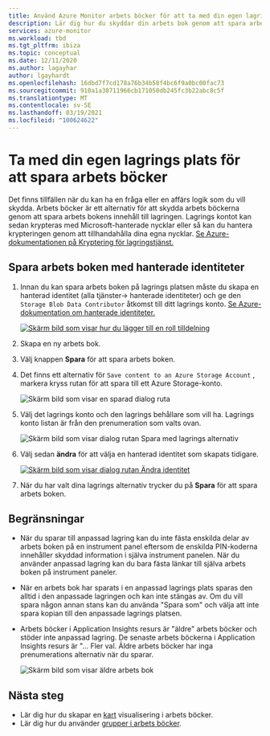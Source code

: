 ```yaml
---
title: Använd Azure Monitor arbets böcker för att ta med din egen lagring
description: Lär dig hur du skyddar din arbets bok genom att spara arbets bokens innehåll på lagrings platsen
services: azure-monitor
ms.workload: tbd
ms.tgt_pltfrm: ibiza
ms.topic: conceptual
ms.date: 12/11/2020
ms.author: lagayhar
author: lgayhardt
ms.openlocfilehash: 16dbd7f7cd178a76b34b58f4bc6f9a0bc00fac73
ms.sourcegitcommit: 910a1a38711966cb171050db245fc3b22abc8c5f
ms.translationtype: MT
ms.contentlocale: sv-SE
ms.lasthandoff: 03/19/2021
ms.locfileid: "100624622"
---
```

# <a name="bring-your-own-storage-to-save-workbooks"></a>Ta med din egen lagrings plats för att spara arbets böcker

Det finns tillfällen när du kan ha en fråga eller en affärs logik som du vill skydda. Arbets böcker är ett alternativ för att skydda arbets böckerna genom att spara arbets bokens innehåll till lagringen. Lagrings kontot kan sedan krypteras med Microsoft-hanterade nycklar eller så kan du hantera krypteringen genom att tillhandahålla dina egna nycklar. [Se Azure-dokumentationen på Kryptering för lagringstjänst.](../../storage/common/storage-service-encryption.md)

## <a name="saving-workbook-with-managed-identities"></a>Spara arbets boken med hanterade identiteter

1. Innan du kan spara arbets boken på lagrings platsen måste du skapa en hanterad identitet (alla tjänster-> hanterade identiteter) och ge den `Storage Blob Data Contributor` åtkomst till ditt lagrings konto. [Se Azure-dokumentation om hanterade identiteter.](../../active-directory/managed-identities-azure-resources/how-to-manage-ua-identity-portal.md)

    [![Skärm bild som visar hur du lägger till en roll tilldelning](./media/workbooks-bring-your-own-storage/add-identity-role-assignment.png)](./media/workbooks-bring-your-own-storage/add-identity-role-assignment.png#lightbox)

2. Skapa en ny arbets bok.
3. Välj knappen **Spara** för att spara arbets boken.
4. Det finns ett alternativ för `Save content to an Azure Storage Account` , markera kryss rutan för att spara till ett Azure Storage-konto.

    ![Skärm bild som visar en sparad dialog ruta](./media/workbooks-bring-your-own-storage/saved-dialog-default.png)

5. Välj det lagrings konto och den lagrings behållare som vill ha. Lagrings konto listan är från den prenumeration som valts ovan.

    ![Skärm bild som visar dialog rutan Spara med lagrings alternativ](./media/workbooks-bring-your-own-storage/save-dialog-with-storage.png)

6. Välj sedan **ändra** för att välja en hanterad identitet som skapats tidigare.

    [![Skärm bild som visar dialog rutan Ändra identitet](./media/workbooks-bring-your-own-storage/change-managed-identity.png)](./media/workbooks-bring-your-own-storage/change-managed-identity.png#lightbox)

7. När du har valt dina lagrings alternativ trycker du på **Spara** för att spara arbets boken.

## <a name="limitations"></a>Begränsningar

- När du sparar till anpassad lagring kan du inte fästa enskilda delar av arbets boken på en instrument panel eftersom de enskilda PIN-koderna innehåller skyddad information i själva instrument panelen. När du använder anpassad lagring kan du bara fästa länkar till själva arbets boken på instrument paneler.
- När en arbets bok har sparats i en anpassad lagrings plats sparas den alltid i den anpassade lagringen och kan inte stängas av. Om du vill spara någon annan stans kan du använda "Spara som" och välja att inte spara kopian till den anpassade lagrings platsen.
- Arbets böcker i Application Insights resurs är "äldre" arbets böcker och stöder inte anpassad lagring. De senaste arbets böckerna i Application Insights resurs är "... Fler val. Äldre arbets böcker har inga prenumerations alternativ när du sparar.

   ![Skärm bild som visar äldre arbets bok](./media/workbooks-bring-your-own-storage/legacy-workbooks.png)

## <a name="next-steps"></a>Nästa steg

- Lär dig hur du skapar en [kart](workbooks-map-visualizations.md) visualisering i arbets böcker.
- Lär dig hur du använder [grupper i arbets böcker](../visualize/workbooks-groups.md).